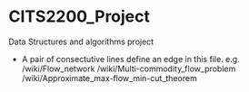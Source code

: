 # CITS2200_Project
Data Structures and algorithms project


- A pair of consectutive lines define an edge in this file.
e.g. 
/wiki/Flow_network
/wiki/Multi-commodity_flow_problem
/wiki/Approximate_max-flow_min-cut_theorem
